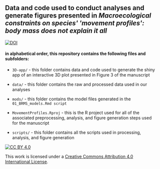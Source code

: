 ## **Data and code used to conduct analyses and generate figures presented in *Macroecological constraints on species' 'movement profiles': body mass does not explain it all***

[![DOI](https://zenodo.org/badge/296414476.svg)](https://zenodo.org/badge/latestdoi/296414476)


#### in alphabetical order, this repository contains the following files and subfolders:

-   `3D-app/` - this folder contains data and code used to generate the shiny app of an interactive 3D plot presented in Figure 3 of the manuscript

-   `data/` - this folder contains the raw and processed data used in our analyses

-   `mods/` - this folder contains the model files generated in the `01_BRMS_models.Rmd script`

-   `MovementProfiles.Rproj` - this is the R project used for all of the associated preprocessing, analysis, and figure generation steps used for the manuscript

-   `scripts/` - this folder contains all the scripts used in processing, analysis, and figure generation



[![CC BY 4.0][cc-by-shield]][cc-by]

This work is licensed under a
[Creative Commons Attribution 4.0 International License][cc-by].


[cc-by]: http://creativecommons.org/licenses/by/4.0/
[cc-by-shield]: https://img.shields.io/badge/License-CC%20BY%204.0-lightgrey.svg
